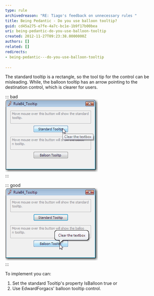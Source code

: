 ```yaml
---
type: rule
archivedreason: "RE: Tiago's feedback on unnecessary rules "
title: Being Pedantic - Do you use balloon tooltip?
guid: cd45a275-e7fe-4a7c-bc1e-1b9f17b00bea
uri: being-pedantic-do-you-use-balloon-tooltip
created: 2012-11-27T09:23:38.0000000Z
authors: []
related: []
redirects:
- being-pedantic---do-you-use-balloon-tooltip

---
```


The standard tooltip is a rectangle, so the tool tip for the control can be misleading. While, the balloon tooltip has an arrow pointing to the destination control, which is clearer for users.

<!--endintro-->


::: bad  
![Figure: Standard tooltip.](../../assets/BadTooltip.gif)  
:::


::: good  
![Figure: Balloon tooltip.](../../assets/GoodTooltip.gif)  
:::

To implement you can:

1. Set the standard Tooltip's property IsBalloon true or
2. Use EdwardForgacs' balloon tooltip control.
